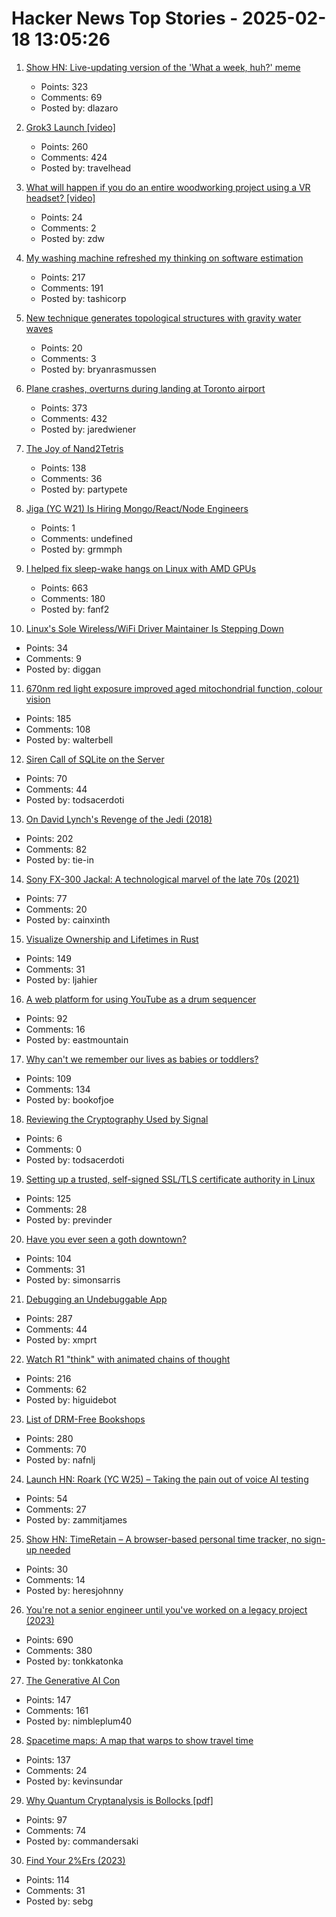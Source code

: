 # Hacker News Top Stories - 2025-02-18 13:05:26

1. [Show HN: Live-updating version of the 'What a week, huh?' meme](https://tintin.dlazaro.ca/)
   - Points: 323
   - Comments: 69
   - Posted by: dlazaro

2. [Grok3 Launch [video]](https://x.com/xai/status/1891699715298730482)
   - Points: 260
   - Comments: 424
   - Posted by: travelhead

3. [What will happen if you do an entire woodworking project using a VR headset? [video]](https://www.youtube.com/watch?v=qp9UG0plBRQ)
   - Points: 24
   - Comments: 2
   - Posted by: zdw

4. [My washing machine refreshed my thinking on software estimation](https://www.cosive.com/blog/my-washing-machine-refreshed-my-thinking-on-software-effort-estimation)
   - Points: 217
   - Comments: 191
   - Posted by: tashicorp

5. [New technique generates topological structures with gravity water waves](https://phys.org/news/2025-02-tweezers-technique-generates-topological-gravity.html)
   - Points: 20
   - Comments: 3
   - Posted by: bryanrasmussen

6. [Plane crashes, overturns during landing at Toronto airport](https://www.cbc.ca/news/canada/toronto/toronto-pearson-overturned-airplane-1.7461227)
   - Points: 373
   - Comments: 432
   - Posted by: jaredwiener

7. [The Joy of Nand2Tetris](https://tristanrhodes.com/blog/The-Joy-of-Nand2Tetris)
   - Points: 138
   - Comments: 36
   - Posted by: partypete

8. [Jiga (YC W21) Is Hiring Mongo/React/Node Engineers](https://www.ycombinator.com/companies/jiga/jobs/KMtdgpo-full-stack-engineer)
   - Points: 1
   - Comments: undefined
   - Posted by: grmmph

9. [I helped fix sleep-wake hangs on Linux with AMD GPUs](https://nyanpasu64.gitlab.io/blog/amdgpu-sleep-wake-hang/)
   - Points: 663
   - Comments: 180
   - Posted by: fanf2

10. [Linux's Sole Wireless/WiFi Driver Maintainer Is Stepping Down](https://www.phoronix.com/news/Linux-Wireless-Maintainer-2025)
   - Points: 34
   - Comments: 9
   - Posted by: diggan

11. [670nm red light exposure improved aged mitochondrial function, colour vision](https://www.nature.com/articles/s41598-021-02311-1)
   - Points: 185
   - Comments: 108
   - Posted by: walterbell

12. [Siren Call of SQLite on the Server](https://pid1.dev/posts/siren-call-of-sqlite-on-the-server/)
   - Points: 70
   - Comments: 44
   - Posted by: todsacerdoti

13. [On David Lynch's Revenge of the Jedi (2018)](https://www.benningtonreview.org/adam-golaski)
   - Points: 202
   - Comments: 82
   - Posted by: tie-in

14. [Sony FX-300 Jackal: A technological marvel of the late 70s (2021)](https://swling.com/blog/2021/03/the-sony-fx-300-jackal-a-holy-grail-technological-marvel-of-the-late-70s/)
   - Points: 77
   - Comments: 20
   - Posted by: cainxinth

15. [Visualize Ownership and Lifetimes in Rust](https://github.com/cordx56/rustowl)
   - Points: 149
   - Comments: 31
   - Posted by: ljahier

16. [A web platform for using YouTube as a drum sequencer](https://youtubesequencer.com/)
   - Points: 92
   - Comments: 16
   - Posted by: eastmountain

17. [Why can't we remember our lives as babies or toddlers?](https://www.theguardian.com/science/2025/feb/16/why-cant-we-remember-our-lives-as-babies-or-toddlers)
   - Points: 109
   - Comments: 134
   - Posted by: bookofjoe

18. [Reviewing the Cryptography Used by Signal](https://soatok.blog/2025/02/18/reviewing-the-cryptography-used-by-signal/)
   - Points: 6
   - Comments: 0
   - Posted by: todsacerdoti

19. [Setting up a trusted, self-signed SSL/TLS certificate authority in Linux](https://previnder.com/tls-ca-linux/)
   - Points: 125
   - Comments: 28
   - Posted by: previnder

20. [Have you ever seen a goth downtown?](https://danco.substack.com/p/have-you-ever-seen-a-goth-downtown)
   - Points: 104
   - Comments: 31
   - Posted by: simonsarris

21. [Debugging an Undebuggable App](https://bryce.co/undebuggable/)
   - Points: 287
   - Comments: 44
   - Posted by: xmprt

22. [Watch R1 "think" with animated chains of thought](https://github.com/dhealy05/frames_of_mind)
   - Points: 216
   - Comments: 62
   - Posted by: higuidebot

23. [List of DRM-Free Bookshops](https://libreture.com/bookshops/)
   - Points: 280
   - Comments: 70
   - Posted by: nafnlj

24. [Launch HN: Roark (YC W25) – Taking the pain out of voice AI testing](undefined)
   - Points: 54
   - Comments: 27
   - Posted by: zammitjames

25. [Show HN: TimeRetain – A browser-based personal time tracker, no sign-up needed](https://timeretain.com/)
   - Points: 30
   - Comments: 14
   - Posted by: heresjohnny

26. [You're not a senior engineer until you've worked on a legacy project (2023)](https://www.infobip.com/developers/blog/seniors-working-on-a-legacy-project)
   - Points: 690
   - Comments: 380
   - Posted by: tonkkatonka

27. [The Generative AI Con](https://www.wheresyoured.at/longcon/)
   - Points: 147
   - Comments: 161
   - Posted by: nimbleplum40

28. [Spacetime maps: A map that warps to show travel time](https://maps.vvolhejn.com)
   - Points: 137
   - Comments: 24
   - Posted by: kevinsundar

29. [Why Quantum Cryptanalysis is Bollocks [pdf]](https://www.cs.auckland.ac.nz/~pgut001/pubs/bollocks.pdf)
   - Points: 97
   - Comments: 74
   - Posted by: commandersaki

30. [Find Your 2%Ers (2023)](https://joyarbitrage.substack.com/p/find-your-2ers)
   - Points: 114
   - Comments: 31
   - Posted by: sebg

